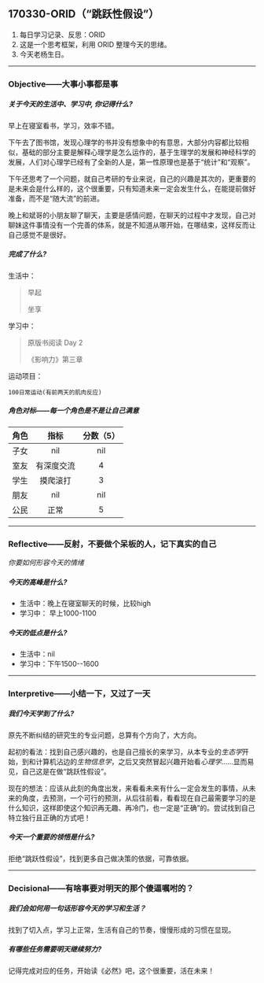 ## 170330-ORID（“跳跃性假设”）

1. 每日学习记录、反思：ORID
2. 这是一个思考框架，利用 ORID 整理今天的思绪。
3. 今天老杨生日。

------

### Objective——大事小事都是事

##### 关于今天的生活中、学习中, 你记得什么?

早上在寝室看书，学习，效率不错。

下午去了图书馆，发现心理学的书并没有想象中的有意思，大部分内容都比较相似，基础的部分主要是解释心理学是怎么运作的，基于生理学的发展和神经科学的发展，人们对心理学已经有了全新的人是，第一性原理也是基于“统计”和“观察”。

下午还思考了一个问题，就自己考研的专业来说，自己的兴趣是其次的，更重要的是未来会是什么样的，这个很重要，只有知道未来一定会发生什么，在能提前做好准备，而不是“随大流”的前进。

晚上和斌哥的小朋友聊了聊天，主要是感情问题，在聊天的过程中才发现，自己对聊妹这件事情没有一个完善的体系，就是不知道从哪开始，在哪结束，这样反而让自己感觉不是很好。

##### 完成了什么?

生活中：

> 早起
>
> 坐享

学习中： 

> 原版书阅读 Day 2
>
> 《影响力》第三章

运动项目：

```
100日常运动(有前两天的肌肉反应)
```

##### 角色对标——每一个角色是不是让自己满意

|  角色  |  指标   | 分数（5） |
| :--: | :---: | :---: |
|  子女  |  nil  |  nil  |
|  室友  | 有深度交流 |   4   |
|  学生  | 摸爬滚打  |   3   |
|  朋友  |  nil  |  nil  |
|  公民  |  正常   |   5   |

------

### Reflective——反射，不要做个呆板的人，记下真实的自己

*你要如何形容今天的情绪*

##### 今天的高峰是什么?

- 生活中：晚上在寝室聊天的时候，比较high
- 学习中： 早上1000-1100

##### 今天的低点是什么?

- 生活中：nil
- 学习中：下午1500--1600

------

### Interpretive——小结一下，又过了一天

##### 我们今天学到了什么?

原先不断纠结的研究生的专业问题，总算有个方向了，大方向。

起初的看法：找到自己感兴趣的，也是自己擅长的来学习，从本专业的*生态学*开始，到和计算机沾边的*生物信息学*，之后又突然冒起兴趣开始看*心理学*……显而易见，自己这是在做“跳跃性假设”。

现在的想法：应该从此刻的角度出发，来看看未来有什么一定会发生的事情，从未来的角度，去预测，一个可行的预测，从后往前看，看看现在自己最需要学习的是什么知识，这样即使这个知识再无趣、再冷门，也一定是“正确”的。尝试找到自己特立独行且正确的方式吧！

##### 今天一个重要的领悟是什么?

拒绝“跳跃性假设”，找到更多自己做决策的依据，可靠依据。

------

### Decisional——有啥事要对明天的那个傻逼嘱咐的？

##### 我们会如何用一句话形容今天的学习和生活？

找到了切入点，学习上正常，生活有自己的节奏，慢慢形成的习惯在显现。

##### 有哪些任务需要明天继续努力?

记得完成对应的任务，开始读《必然》吧，这个很重要，活在未来！